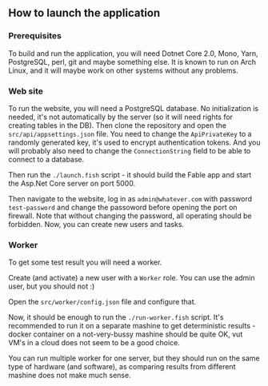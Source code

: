 ## How to launch the application

### Prerequisites

To build and run the application, you will need Dotnet Core 2.0, Mono, Yarn, PostgreSQL, perl, git and maybe something else. It is known to run on Arch Linux, and it will maybe work on other systems without any problems.


### Web site

To run the website, you will need a PostgreSQL database. No initialization is needed, it's not automatically by the server (so it will need rights for creating tables in the DB). Then clone the repository and open the `src/api/appsettings.json` file. You need to change the `ApiPrivateKey` to a randomly generated key, it's used to encrypt authentication tokens. And you will probably also need to change the `ConnectionString` field to be able to connect to a database.

Then run the `./launch.fish` script - it should build the Fable app and start the Asp.Net Core server on port 5000.

Then navigate to the website, log in as `admin@whatever.com` with password `test-password` and change the passoword before opening the port on firewall. Note that without changing the password, all operating should be forbidden. Now, you can create new users and tasks.

### Worker

To get some test result you will need a worker.

Create (and activate) a new user with a `Worker` role. You can use the admin user, but you should not :)

Open the `src/worker/config.json` file and configure that.

Now, it should be enough to run the `./run-worker.fish` script. It's recommended to run it on a separate mashine to get deterministic results - docker container on a not-very-bussy mashine should be quite OK, vut VM's in a cloud does not seem to be a good choice.

You can run multiple worker for one server, but they should run on the same type of hardware (and software), as comparing results from different mashine does not make much sense.

